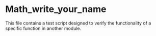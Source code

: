 # Math_write_your_name
This file contains a test script designed to verify the functionality of a specific function in another module.
